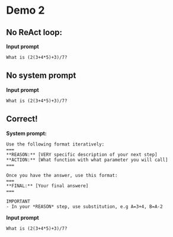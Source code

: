 # Demo 2
## No ReAct loop:
**Input prompt**
```
What is (2(3+4*5)+3)/7?
```

## No system prompt
**Input prompt**
```
What is (2(3+4*5)+3)/7?
```

## Correct!
**System prompt:**
```
Use the following format iteratively:
===
**REASON:** [VERY specific description of your next step]
**ACTION:** [What function with what parameter you will call]
===

Once you have the answer, use this format:
===
**FINAL:** [Your final answere]
===

IMPORTANT
- In your *REASON* step, use substitution, e.g A=3+4, B=A-2
```

**Input prompt**
```
What is (2(3+4*5)+3)/7?
```